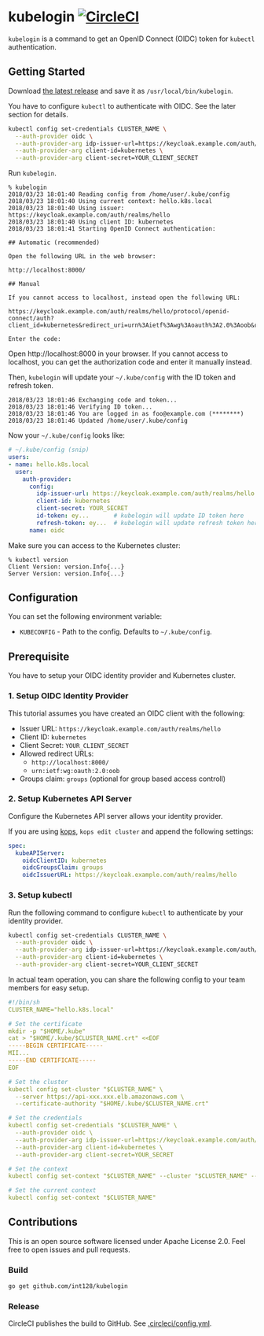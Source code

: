 # kubelogin [![CircleCI](https://circleci.com/gh/int128/kubelogin.svg?style=shield)](https://circleci.com/gh/int128/kubelogin)

`kubelogin` is a command to get an OpenID Connect (OIDC) token for `kubectl` authentication.


## Getting Started

Download [the latest release](https://github.com/int128/kubelogin/releases) and save it as `/usr/local/bin/kubelogin`.

You have to configure `kubectl` to authenticate with OIDC.
See the later section for details.

```sh
kubectl config set-credentials CLUSTER_NAME \
  --auth-provider oidc \
  --auth-provider-arg idp-issuer-url=https://keycloak.example.com/auth/realms/hello \
  --auth-provider-arg client-id=kubernetes \
  --auth-provider-arg client-secret=YOUR_CLIENT_SECRET
```

Run `kubelogin`.

```
% kubelogin
2018/03/23 18:01:40 Reading config from /home/user/.kube/config
2018/03/23 18:01:40 Using current context: hello.k8s.local
2018/03/23 18:01:40 Using issuer: https://keycloak.example.com/auth/realms/hello
2018/03/23 18:01:40 Using client ID: kubernetes
2018/03/23 18:01:41 Starting OpenID Connect authentication:

## Automatic (recommended)

Open the following URL in the web browser:

http://localhost:8000/

## Manual

If you cannot access to localhost, instead open the following URL:

https://keycloak.example.com/auth/realms/hello/protocol/openid-connect/auth?client_id=kubernetes&redirect_uri=urn%3Aietf%3Awg%3Aoauth%3A2.0%3Aoob&response_type=code&scope=openid+email&state=********

Enter the code:
```

Open http://localhost:8000 in your browser.
If you cannot access to localhost, you can get the authorization code and enter it manually instead.

Then, `kubelogin` will update your `~/.kube/config` with the ID token and refresh token.

```
2018/03/23 18:01:46 Exchanging code and token...
2018/03/23 18:01:46 Verifying ID token...
2018/03/23 18:01:46 You are logged in as foo@example.com (********)
2018/03/23 18:01:46 Updated /home/user/.kube/config
```

Now your `~/.kube/config` looks like:

```yaml
# ~/.kube/config (snip)
users:
- name: hello.k8s.local
  user:
    auth-provider:
      config:
        idp-issuer-url: https://keycloak.example.com/auth/realms/hello
        client-id: kubernetes
        client-secret: YOUR_SECRET
        id-token: ey...       # kubelogin will update ID token here
        refresh-token: ey...  # kubelogin will update refresh token here
      name: oidc
```

Make sure you can access to the Kubernetes cluster:

```
% kubectl version
Client Version: version.Info{...}
Server Version: version.Info{...}
```


## Configuration

You can set the following environment variable:

- `KUBECONFIG` - Path to the config. Defaults to `~/.kube/config`.


## Prerequisite

You have to setup your OIDC identity provider and Kubernetes cluster.

### 1. Setup OIDC Identity Provider

This tutorial assumes you have created an OIDC client with the following:

- Issuer URL: `https://keycloak.example.com/auth/realms/hello`
- Client ID: `kubernetes`
- Client Secret: `YOUR_CLIENT_SECRET`
- Allowed redirect URLs:
  - `http://localhost:8000/`
  - `urn:ietf:wg:oauth:2.0:oob`
- Groups claim: `groups` (optional for group based access controll)

### 2. Setup Kubernetes API Server

Configure the Kubernetes API server allows your identity provider.

If you are using [kops](https://github.com/kubernetes/kops), `kops edit cluster` and append the following settings:

```yaml
spec:
  kubeAPIServer:
    oidcClientID: kubernetes
    oidcGroupsClaim: groups
    oidcIssuerURL: https://keycloak.example.com/auth/realms/hello
```

### 3. Setup kubectl

Run the following command to configure `kubectl` to authenticate by your identity provider.

```sh
kubectl config set-credentials CLUSTER_NAME \
  --auth-provider oidc \
  --auth-provider-arg idp-issuer-url=https://keycloak.example.com/auth/realms/hello \
  --auth-provider-arg client-id=kubernetes \
  --auth-provider-arg client-secret=YOUR_CLIENT_SECRET
```

In actual team operation, you can share the following config to your team members for easy setup.

```yaml
#!/bin/sh
CLUSTER_NAME="hello.k8s.local"

# Set the certificate
mkdir -p "$HOME/.kube"
cat > "$HOME/.kube/$CLUSTER_NAME.crt" <<EOF
-----BEGIN CERTIFICATE-----
MII...
-----END CERTIFICATE-----
EOF

# Set the cluster
kubectl config set-cluster "$CLUSTER_NAME" \
  --server https://api-xxx.xxx.elb.amazonaws.com \
  --certificate-authority "$HOME/.kube/$CLUSTER_NAME.crt"

# Set the credentials
kubectl config set-credentials "$CLUSTER_NAME" \
  --auth-provider oidc \
  --auth-provider-arg idp-issuer-url=https://keycloak.example.com/auth/realms/hello \
  --auth-provider-arg client-id=kubernetes \
  --auth-provider-arg client-secret=YOUR_SECRET

# Set the context
kubectl config set-context "$CLUSTER_NAME" --cluster "$CLUSTER_NAME" --user "$CLUSTER_NAME"

# Set the current context
kubectl config set-context "$CLUSTER_NAME"
```


## Contributions

This is an open source software licensed under Apache License 2.0.
Feel free to open issues and pull requests.

### Build

```sh
go get github.com/int128/kubelogin
```

### Release

CircleCI publishes the build to GitHub. See [.circleci/config.yml](.circleci/config.yml).
